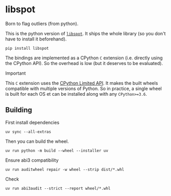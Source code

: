 # libspot

Born to flag outliers (from python).

This is the python version of [`libspot`](https://github.com/asiffer/libspot).
It ships the whole library (so you don't have to install it beforehand).

```shell
pip install libspot
```

The bindings are implemented as a CPython `C` extension (i.e. directly using the CPython API). So the overhead is low (but it deserves to be evaluated).

> [!IMPORTANT]  
> This `C` extension uses the [CPython Limited API](https://docs.python.org/3/c-api/stable.html#limited-c-api). It makes the built wheels compatible with multiple versions of Python. So in practice, a single wheel is built for each OS et can be installed along with any `CPython>=3.6`.


## Building

First install dependencies
```shell
uv sync --all-extras
```

Then you can build the wheel.
```shell
uv run python -m build --wheel --installer uv
```

Ensure abi3 compatibility
```shell
uv run auditwheel repair -w wheel --strip dist/*.whl
```

Check
```shell
uv run abi3audit --strict --report wheel/*.whl
```